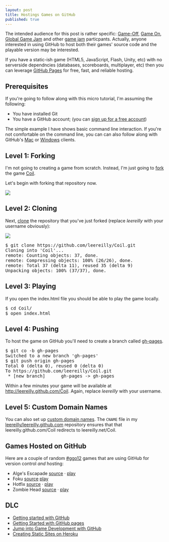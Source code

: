 ```yaml
---
layout: post
title: Hostings Games on GitHub
published: true
---
```


The intended audience for this post is rather specific: [Game-Off](http://game-off.github.com), [Game On](http://www.mozilla.org/en-US/gameon/), [Global Game Jam](http://globalgamejam.org/) and other [game jam](http://www.gamejamcentral.com/) particpants. Actually, anyone interested in using GitHub to host both their games' source code and the playable version may be interested.

If you have a static-ish game (HTML5, JavaScript, Flash, Unity, etc) with no serverside dependncies (databases, scoreboards, multiplayer, etc) then you can leverage [GitHub Pages](http://pages.github.com/) for free, fast, and reliable hosting.

## Prerequisites

If you're going to follow along with this micro tutorial, I'm assuming the following:

* You have installed Git
* You have a GitHub account; (you can [sign up for a free account](https://github.com/signup/free))

The simple example I have shows basic command line interaction. If you're not comfortable on the command line, you can can also follow along with GitHub's [Mac](http://mac.github.com) or [Windows](http://windows.github.com) clients.

## Level 1: Forking

I'm not going to creating a game from scratch. Instead, I'm just going to [fork](https://help.github.com/articles/fork-a-repo) the game [Coil](https://github.com/hakimel/Coil).

Let's begin with forking that repository now.

![](http://i.imgur.com/aEYtR.png)

## Level 2: Cloning

Next,  [clone](https://help.github.com/articles/duplicating-a-repo) the repository that you've just forked (replace *leereilly* with your username obviously):

![](http://i.imgur.com/WvL9y.png)

<pre>
$ git clone https://github.com/leereilly/Coil.git
Cloning into 'Coil'...
remote: Counting objects: 37, done.
remote: Compressing objects: 100% (26/26), done.
remote: Total 37 (delta 11), reused 35 (delta 9)
Unpacking objects: 100% (37/37), done.
</pre>

## Level 3: Playing

If you open the index.html file you should be able to play the game locally.

<pre>
$ cd Coil/
$ open index.html
</pre>

## Level 4: Pushing

To host the game on GitHub you'll need to create a branch called [gh-pages](https://help.github.com/articles/creating-project-pages-manually).

<pre>
$ git co -b gh-pages
Switched to a new branch 'gh-pages'
$ git push origin gh-pages
Total 0 (delta 0), reused 0 (delta 0)
To https://github.com/leereilly/Coil.git
 * [new branch]      gh-pages -> gh-pages
</pre>

Within a few minutes your game will be available at http://leereilly.github.com/Coil. Again, replace *leereilly* with your username.

## Level 5: Custom Domain Names

You can also set up [custom domain names](https://help.github.com/articles/setting-up-a-custom-domain-with-pages). The `CNAME` file in my [leereilly/leereilly.github.com](https://github.com/leereilly/leereilly.github.com) repository ensures that that leereilly.github.com/Coil redirects to leereilly.net/Coil.

## Games Hosted on GitHub

Here are a couple of random  [#ggo12](https://twitter.com/search?q=%23ggo12&src=hash) games that are using GitHub for version control *and* hosting:

* Alge's Escapade [source](https://github.com/dave-and-mike) · [play](http://dave-and-mike.github.com/game-off-2012/)
* Foku [source](https://github.com/Eugeny/foku) [play](http://eugeny.github.com/foku/)
* Hotfix [source](https://github.com/sdrdis/hotfix) · [play](http://sdrdis.github.com/hotfix/)
* Zombie Head [source](https://github.com/condran/game-off-2012) · [play](http://paulcondran.com/game-off-2012/)

## DLC

* [Getting started with GitHub](https://help.github.com/)
* [Getting Started with GitHub pages](https://help.github.com/categories/20/articles)
* [Jump into Game Development with GitHub](http://leereilly.net/2012/05/01/game-development-on-github.html)
* [Creating Static Sites on Heroku](https://devcenter.heroku.com/articles/static-sites-ruby)
